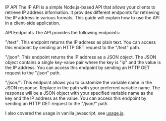 
IP API
The IP API is a simple Node.js-based API that allows your clients to retrieve IP address information. It provides different endpoints for retrieving the IP address in various formats. This guide will explain how to use the API in a client-side application.

API Endpoints
The API provides the following endpoints:

"/text": This endpoint returns the IP address as plain text. You can access this endpoint by sending an HTTP GET request to the "/text" path.

"/json": This endpoint returns the IP address as a JSON object. The JSON object contains a single key-value pair where the key is "ip" and the value is the IP address. You can access this endpoint by sending an HTTP GET request to the "/json" path.

"/json/<variable>": This endpoint allows you to customize the variable name in the JSON response. Replace <variable> in the path with your preferred variable name. The response will be a JSON object with your specified variable name as the key and the IP address as the value. You can access this endpoint by sending an HTTP GET request to the "/json/<variable>" path.

I also covered the usage in vanilla javascript, see [usage.js](https://github.com/Rednexie/ip/blob/main/usage.js).
